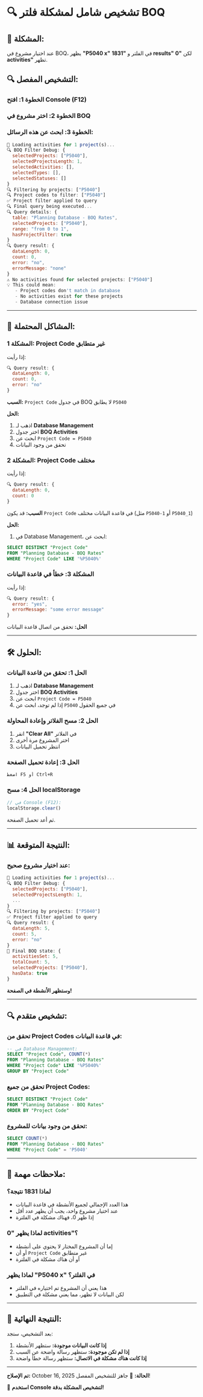 # 🔍 تشخيص شامل لمشكلة فلتر BOQ

## 🎯 **المشكلة:**

عند اختيار مشروع في BOQ، يظهر **"P5040 x"** في الفلتر و **"1831 results"** لكن **"0 activities"** تظهر.

## 🔍 **التشخيص المفصل:**

### **الخطوة 1: افتح Console (F12)**

### **الخطوة 2: اختر مشروع في BOQ**

### **الخطوة 3: ابحث عن هذه الرسائل:**

```javascript
🔄 Loading activities for 1 project(s)...
🔍 BOQ Filter Debug: {
  selectedProjects: ["P5040"],
  selectedProjectsLength: 1,
  selectedActivities: [],
  selectedTypes: [],
  selectedStatuses: []
}
🔍 Filtering by projects: ["P5040"]
🔍 Project codes to filter: ["P5040"]
✅ Project filter applied to query
🔍 Final query being executed...
🔍 Query details: {
  table: "Planning Database - BOQ Rates",
  selectedProjects: ["P5040"],
  range: "from 0 to 1",
  hasProjectFilter: true
}
🔍 Query result: {
  dataLength: 0,
  count: 0,
  error: "no",
  errorMessage: "none"
}
⚠️ No activities found for selected projects: ["P5040"]
💡 This could mean:
   - Project codes don't match in database
   - No activities exist for these projects
   - Database connection issue
```

---

## 🚨 **المشاكل المحتملة:**

### **المشكلة 1: Project Code غير متطابق**

إذا رأيت:
```javascript
🔍 Query result: {
  dataLength: 0,
  count: 0,
  error: "no"
}
```

**السبب:** `Project Code` في جدول BOQ لا يطابق `P5040`

**الحل:**
1. اذهب لـ **Database Management**
2. اختر جدول **BOQ Activities**
3. ابحث عن `Project Code = P5040`
4. تحقق من وجود البيانات

### **المشكلة 2: Project Code مختلف**

إذا رأيت:
```javascript
🔍 Query result: {
  dataLength: 0,
  count: 0
}
```

**السبب:** قد يكون `Project Code` في قاعدة البيانات مختلف (مثل `P5040-1` أو `P5040_1`)

**الحل:**
1. في Database Management، ابحث عن:
```sql
SELECT DISTINCT "Project Code" 
FROM "Planning Database - BOQ Rates" 
WHERE "Project Code" LIKE '%P5040%'
```

### **المشكلة 3: خطأ في قاعدة البيانات**

إذا رأيت:
```javascript
🔍 Query result: {
  error: "yes",
  errorMessage: "some error message"
}
```

**الحل:** تحقق من اتصال قاعدة البيانات

---

## 🛠️ **الحلول:**

### **الحل 1: تحقق من قاعدة البيانات**

1. اذهب لـ **Database Management**
2. اختر جدول **BOQ Activities**
3. ابحث عن `Project Code = P5040`
4. إذا لم توجد، ابحث عن `P5040` في جميع الحقول

### **الحل 2: مسح الفلاتر وإعادة المحاولة**

1. انقر **"Clear All"** في الفلاتر
2. اختر المشروع مرة أخرى
3. انتظر تحميل البيانات

### **الحل 3: إعادة تحميل الصفحة**

```
اضغط F5 أو Ctrl+R
```

### **الحل 4: مسح localStorage**

```javascript
// في Console (F12):
localStorage.clear()
```

ثم أعد تحميل الصفحة.

---

## 📊 **النتيجة المتوقعة:**

### **عند اختيار مشروع صحيح:**

```javascript
🔄 Loading activities for 1 project(s)...
🔍 BOQ Filter Debug: {
  selectedProjects: ["P5040"],
  selectedProjectsLength: 1,
  ...
}
🔍 Filtering by projects: ["P5040"]
✅ Project filter applied to query
🔍 Query result: {
  dataLength: 5,
  count: 5,
  error: "no"
}
🎯 Final BOQ state: {
  activitiesSet: 5,
  totalCount: 5,
  selectedProjects: ["P5040"],
  hasData: true
}
```

**وستظهر الأنشطة في الصفحة!**

---

## 🔍 **تشخيص متقدم:**

### **تحقق من Project Codes في قاعدة البيانات:**

```sql
-- في Database Management:
SELECT "Project Code", COUNT(*) 
FROM "Planning Database - BOQ Rates" 
WHERE "Project Code" LIKE '%P5040%'
GROUP BY "Project Code"
```

### **تحقق من جميع Project Codes:**

```sql
SELECT DISTINCT "Project Code" 
FROM "Planning Database - BOQ Rates" 
ORDER BY "Project Code"
```

### **تحقق من وجود بيانات للمشروع:**

```sql
SELECT COUNT(*) 
FROM "Planning Database - BOQ Rates" 
WHERE "Project Code" = 'P5040'
```

---

## 📝 **ملاحظات مهمة:**

### **لماذا 1831 نتيجة؟**
- هذا العدد الإجمالي لجميع الأنشطة في قاعدة البيانات
- عند اختيار مشروع واحد، يجب أن يظهر عدد أقل
- إذا ظهر 0، فهناك مشكلة في الفلترة

### **لماذا يظهر "0 activities"؟**
- إما أن المشروع المختار لا يحتوي على أنشطة
- أو أن `Project Code` غير متطابق
- أو أن هناك مشكلة في الفلترة

### **لماذا يظهر "P5040 x" في الفلتر؟**
- هذا يعني أن المشروع تم اختياره في الفلتر
- لكن البيانات لا تظهر، مما يعني مشكلة في التطبيق

---

## 🎯 **النتيجة النهائية:**

بعد التشخيص، ستجد:

1. **إذا كانت البيانات موجودة:** ستظهر الأنشطة
2. **إذا لم تكن موجودة:** ستظهر رسالة واضحة عن السبب
3. **إذا كانت هناك مشكلة في الاتصال:** ستظهر رسالة خطأ واضحة

---

**تم الإصلاح:** October 16, 2025
**الحالة:** 🔧 جاهز للتشخيص المفصل!

🎉 **استخدم Console لتشخيص المشكلة بدقة!**

